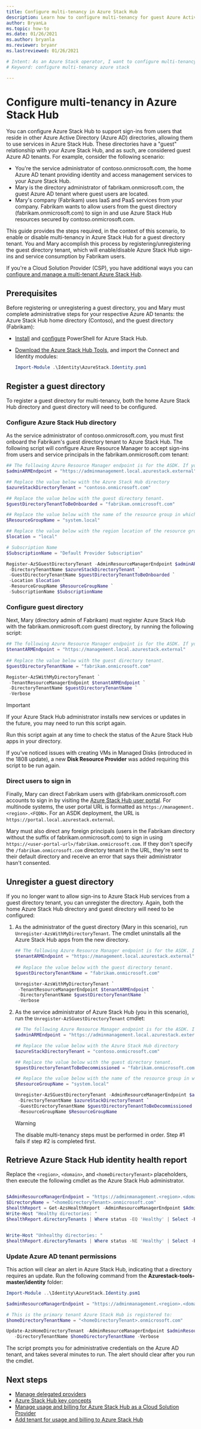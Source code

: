 ```yaml
---
title: Configure multi-tenancy in Azure Stack Hub 
description: Learn how to configure multi-tenancy for guest Azure Active Directory tenants in Azure Stack Hub.
author: BryanLa
ms.topic: how-to
ms.date: 01/26/2021
ms.author: bryanla
ms.reviewer: bryanr
ms.lastreviewed: 01/26/2021

# Intent: As an Azure Stack operator, I want to configure multi-tenancy so multiple directory tenants can access my Azure Stack.
# Keyword: configure multi-tenancy azure stack

---
```



# Configure multi-tenancy in Azure Stack Hub

You can configure Azure Stack Hub to support sign-ins from users that reside in other Azure Active Directory (Azure AD) directories, allowing them to use services in Azure Stack Hub. These directories have a "guest" relationship with your Azure Stack Hub, and as such, are considered guest Azure AD tenants. For example, consider the following scenario:

- You're the service administrator of contoso.onmicrosoft.com, the home Azure AD tenant providing identity and access management services to your Azure Stack Hub.
- Mary is the directory administrator of fabrikam.onmicrosoft.com, the guest Azure AD tenant where guest users are located.
- Mary's company (Fabrikam) uses IaaS and PaaS services from your company. Fabrikam wants to allow users from the guest directory (fabrikam.onmicrosoft.com) to sign in and use Azure Stack Hub resources secured by contoso.onmicrosoft.com.

This guide provides the steps required, in the context of this scenario, to enable or disable multi-tenancy in Azure Stack Hub for a guest directory tenant. You and Mary accomplish this process by registering/unregistering the guest directory tenant, which will enable/disable Azure Stack Hub sign-ins and service consumption by Fabrikam users. 

If you're a Cloud Solution Provider (CSP), you have additional ways you can [configure and manage a multi-tenant Azure Stack Hub](azure-stack-add-manage-billing-as-a-csp.md). 

## Prerequisites

Before registering or unregistering a guest directory, you and Mary must complete administrative steps for your respective Azure AD tenants: the Azure Stack Hub home directory (Contoso), and the guest directory (Fabrikam):

 - [Install](powershell-install-az-module.md) and [configure](azure-stack-powershell-configure-admin.md) PowerShell for Azure Stack Hub.
 - [Download the Azure Stack Hub Tools](azure-stack-powershell-download.md), and import the Connect and Identity modules:

    ```powershell
    Import-Module .\Identity\AzureStack.Identity.psm1
    ```

## Register a guest directory

To register a guest directory for multi-tenancy, both the home Azure Stack Hub directory and guest directory will need to be configured.

### Configure Azure Stack Hub directory

As the service administrator of contoso.onmicrosoft.com, you must first onboard the Fabrikam's guest directory tenant to Azure Stack Hub. The following script will configure Azure Resource Manager to accept sign-ins from users and service principals in the fabrikam.onmicrosoft.com tenant:

```powershell  
## The following Azure Resource Manager endpoint is for the ASDK. If you're in a multinode environment, contact your operator or service provider to get the endpoint, formatted as adminmanagement.<region>.<FQDN>.
$adminARMEndpoint = "https://adminmanagement.local.azurestack.external"

## Replace the value below with the Azure Stack Hub directory
$azureStackDirectoryTenant = "contoso.onmicrosoft.com"

## Replace the value below with the guest directory tenant. 
$guestDirectoryTenantToBeOnboarded = "fabrikam.onmicrosoft.com"

## Replace the value below with the name of the resource group in which the directory tenant registration resource should be created (resource group must already exist).
$ResourceGroupName = "system.local"

## Replace the value below with the region location of the resource group.
$location = "local"

# Subscription Name
$SubscriptionName = "Default Provider Subscription"

Register-AzSGuestDirectoryTenant -AdminResourceManagerEndpoint $adminARMEndpoint `
 -DirectoryTenantName $azureStackDirectoryTenant `
 -GuestDirectoryTenantName $guestDirectoryTenantToBeOnboarded `
 -Location $location `
 -ResourceGroupName $ResourceGroupName `
 -SubscriptionName $SubscriptionName
```

### Configure guest directory

Next, Mary (directory admin of Fabrikam) must register Azure Stack Hub with the fabrikam.onmicrosoft.com guest directory, by running the following script:

```powershell
## The following Azure Resource Manager endpoint is for the ASDK. If you're in a multinode environment, contact your operator or service provider to get the endpoint, formatted as management.<region>.<FQDN>.
$tenantARMEndpoint = "https://management.local.azurestack.external"
    
## Replace the value below with the guest directory tenant.
$guestDirectoryTenantName = "fabrikam.onmicrosoft.com"

Register-AzSWithMyDirectoryTenant `
 -TenantResourceManagerEndpoint $tenantARMEndpoint `
 -DirectoryTenantName $guestDirectoryTenantName `
 -Verbose
```

> [!IMPORTANT]
> If your Azure Stack Hub administrator installs new services or updates in the future, you may need to run this script again.
>
> Run this script again at any time to check the status of the Azure Stack Hub apps in your directory.
>
> If you've noticed issues with creating VMs in Managed Disks (introduced in the 1808 update), a new **Disk Resource Provider** was added requiring this script to be run again.

### Direct users to sign in

Finally, Mary can direct Fabrikam users with @fabrikam.onmicrosoft.com accounts to sign in by visiting the [Azure Stack Hub user portal](../user/azure-stack-use-portal.md). For multinode systems, the user portal URL is formatted as `https://management.<region>.<FQDN>`. For an ASDK deployment, the URL is `https://portal.local.azurestack.external`.

Mary must also direct any foreign principals (users in the Fabrikam directory without the suffix of fabrikam.onmicrosoft.com) to sign in using `https://<user-portal-url>/fabrikam.onmicrosoft.com`. If they don't specify the `/fabrikam.onmicrosoft.com` directory tenant in the URL, they're sent to their default directory and receive an error that says their administrator hasn't consented.

## Unregister a guest directory

If you no longer want to allow sign-ins to Azure Stack Hub services from a guest directory tenant, you can unregister the directory. Again, both the home Azure Stack Hub directory and guest directory will need to be configured:

1. As the administrator of the guest directory (Mary in this scenario), run `Unregister-AzsWithMyDirectoryTenant`. The cmdlet uninstalls all the Azure Stack Hub apps from the new directory.

    ``` PowerShell
    ## The following Azure Resource Manager endpoint is for the ASDK. If you're in a multinode environment, contact your operator or service provider to get the endpoint, formatted as management.<region>.<FQDN>.
    $tenantARMEndpoint = "https://management.local.azurestack.external"
        
    ## Replace the value below with the guest directory tenant.
    $guestDirectoryTenantName = "fabrikam.onmicrosoft.com"
    
    Unregister-AzsWithMyDirectoryTenant `
     -TenantResourceManagerEndpoint $tenantARMEndpoint `
     -DirectoryTenantName $guestDirectoryTenantName `
     -Verbose 
    ```

2. As the service administrator of Azure Stack Hub (you in this scenario), run the `Unregister-AzSGuestDirectoryTenant` cmdlet:

    ``` PowerShell
    ## The following Azure Resource Manager endpoint is for the ASDK. If you're in a multinode environment, contact your operator or service provider to get the endpoint, formatted as adminmanagement.<region>.<FQDN>.
    $adminARMEndpoint = "https://adminmanagement.local.azurestack.external"
    
    ## Replace the value below with the Azure Stack Hub directory
    $azureStackDirectoryTenant = "contoso.onmicrosoft.com"
    
    ## Replace the value below with the guest directory tenant. 
    $guestDirectoryTenantToBeDecommissioned = "fabrikam.onmicrosoft.com"
    
    ## Replace the value below with the name of the resource group in which the directory tenant resource was created (resource group must already exist).
    $ResourceGroupName = "system.local"
    
    Unregister-AzSGuestDirectoryTenant -AdminResourceManagerEndpoint $adminARMEndpoint `
     -DirectoryTenantName $azureStackDirectoryTenant `
     -GuestDirectoryTenantName $guestDirectoryTenantToBeDecommissioned `
     -ResourceGroupName $ResourceGroupName
    ```

    > [!WARNING]
    > The disable multi-tenancy steps must be performed in order. Step #1 fails if step #2 is completed first.

## Retrieve Azure Stack Hub identity health report 

Replace the `<region>`, `<domain>`, and `<homeDirectoryTenant>` placeholders, then execute the following cmdlet as the Azure Stack Hub administrator.

```powershell

$AdminResourceManagerEndpoint = "https://adminmanagement.<region>.<domain>"
$DirectoryName = "<homeDirectoryTenant>.onmicrosoft.com"
$healthReport = Get-AzsHealthReport -AdminResourceManagerEndpoint $AdminResourceManagerEndpoint -DirectoryTenantName $DirectoryName
Write-Host "Healthy directories: "
$healthReport.directoryTenants | Where status -EQ 'Healthy' | Select -Property tenantName,tenantId,status | ft


Write-Host "Unhealthy directories: "
$healthReport.directoryTenants | Where status -NE 'Healthy' | Select -Property tenantName,tenantId,status | ft
```

### Update Azure AD tenant permissions

This action will clear an alert in Azure Stack Hub, indicating that a directory requires an update. Run the following command from the **Azurestack-tools-master/identity** folder:

```powershell
Import-Module ..\Identity\AzureStack.Identity.psm1

$adminResourceManagerEndpoint = "https://adminmanagement.<region>.<domain>"

# This is the primary tenant Azure Stack Hub is registered to:
$homeDirectoryTenantName = "<homeDirectoryTenant>.onmicrosoft.com"

Update-AzsHomeDirectoryTenant -AdminResourceManagerEndpoint $adminResourceManagerEndpoint `
   -DirectoryTenantName $homeDirectoryTenantName -Verbose
```

The script prompts you for administrative credentials on the Azure AD tenant, and takes several minutes to run. The alert should clear after you run the cmdlet.

## Next steps

- [Manage delegated providers](azure-stack-delegated-provider.md)
- [Azure Stack Hub key concepts](azure-stack-overview.md)
- [Manage usage and billing for Azure Stack Hub as a Cloud Solution Provider](azure-stack-add-manage-billing-as-a-csp.md)
- [Add tenant for usage and billing to Azure Stack Hub](azure-stack-csp-howto-register-tenants.md)
